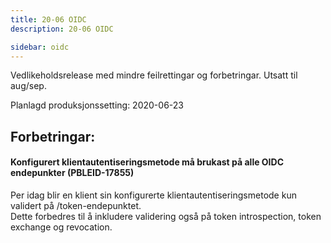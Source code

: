 ```yaml
---
title: 20-06 OIDC
description: 20-06 OIDC

sidebar: oidc
---
```



Vedlikeholdsrelease med mindre feilrettingar og forbetringar. Utsatt til aug/sep.



Planlagd produksjonssetting: 2020-06-23

## Forbetringar:

#### Konfigurert klientautentiseringsmetode må brukast på alle OIDC endepunkter (PBLEID-17855)

Per idag blir en klient sin konfigurerte klientautentiseringsmetode kun validert på /token-endepunktet.  
Dette forbedres til å inkludere validering også på token introspection, token exchange og revocation.


